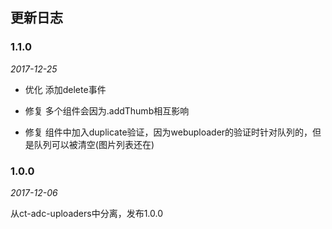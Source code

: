 ## 更新日志

### 1.1.0

*2017-12-25*

- 优化 添加delete事件

- 修复 多个组件会因为.addThumb相互影响

- 修复 组件中加入duplicate验证，因为webuploader的验证时针对队列的，但是队列可以被清空(图片列表还在)

### 1.0.0

*2017-12-06*

从ct-adc-uploaders中分离，发布1.0.0